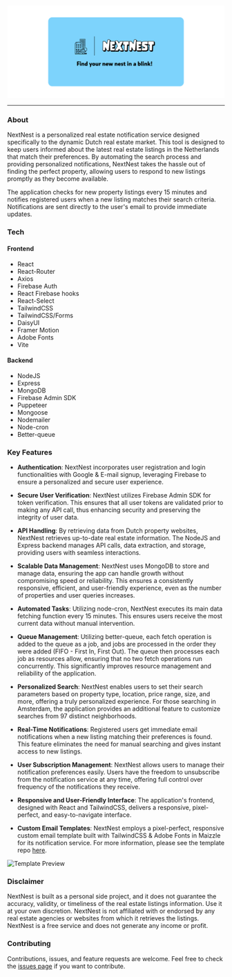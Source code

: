![NextNest](https://github.com/yigitaksoy/NextNest/blob/master/client/public/nextnest-readme.png)

---
### About

NextNest is a personalized real estate notification service designed specifically to the dynamic Dutch real estate market. This tool is designed to keep users informed about the latest real estate listings in the Netherlands that match their preferences. By automating the search process and providing personalized notifications, NextNest takes the hassle out of finding the perfect property, allowing users to respond to new listings promptly as they become available.

The application checks for new property listings every 15 minutes and notifies registered users when a new listing matches their search criteria. Notifications are sent directly to the user's email to provide immediate updates.

### Tech

#### Frontend
- React
- React-Router
- Axios
- Firebase Auth
- React Firebase hooks
- React-Select
- TailwindCSS
- TailwindCSS/Forms
- DaisyUI
- Framer Motion
- Adobe Fonts
- Vite
#### Backend
- NodeJS
- Express
- MongoDB
- Firebase Admin SDK
- Puppeteer
- Mongoose
- Nodemailer
- Node-cron
- Better-queue


### Key Features

- **Authentication**: NextNest incorporates user registration and login functionalities with Google & E-mail signup, leveraging Firebase to ensure a personalized and secure user experience.

- **Secure User Verification**: NextNest utilizes Firebase Admin SDK for token verification. This ensures that all user tokens are validated prior to making any API call, thus enhancing security and preserving the integrity of user data.

- **API Handling**: By retrieving data from Dutch property websites, NextNest retrieves up-to-date real estate information. The NodeJS and Express backend manages API calls, data extraction, and storage, providing users with seamless interactions.

- **Scalable Data Management**: NextNest uses MongoDB to store and manage data, ensuring the app can handle growth without compromising speed or reliability. This ensures a consistently responsive, efficient, and user-friendly experience, even as the number of properties and user queries increases.

- **Automated Tasks**: Utilizing node-cron, NextNest executes its main data fetching function every 15 minutes. This ensures users receive the most current data without manual intervention.

- **Queue Management**: Utilizing better-queue, each fetch operation is added to the queue as a job, and jobs are processed in the order they were added (FIFO - First In, First Out). The queue then processes each job as resources allow, ensuring that no two fetch operations run concurrently. This significantly improves resource management and reliability of the application.

- **Personalized Search**: NextNest enables users to set their search parameters based on property type, location, price range, size, and more, offering a truly personalized experience. For those searching in Amsterdam, the application provides an additional feature to customize searches from 97 distinct neighborhoods.

- **Real-Time Notifications**: Registered users get immediate email notifications when a new listing matching their preferences is found. This feature eliminates the need for manual searching and gives instant access to new listings.

- **User Subscription Management**: NextNest allows users to manage their notification preferences easily. Users have the freedom to unsubscribe from the notification service at any time, offering full control over frequency of the notifications they receive.

- **Responsive and User-Friendly Interface**: The application's frontend, designed with React and TailwindCSS, delivers a responsive, pixel-perfect, and easy-to-navigate interface.

- **Custom Email Templates**: NextNest employs a pixel-perfect, responsive custom email template built with TailwindCSS & Adobe Fonts in Maizzle for its notification service. For more information, please see the template repo [here](https://github.com/yigitaksoy/Nextnest-email).

![Template Preview](https://github.com/yigitaksoy/Nextnest-email/blob/master/src/assets/images/nextnest-template.png)

### Disclaimer
NextNest is built as a personal side project, and it does not guarantee the accuracy, validity, or timeliness of the real estate listings information. Use it at your own discretion. NextNest is not affiliated with or endorsed by any real estate agencies or websites from which it retrieves the listings. NextNest is a free service and does not generate any income or profit.

### Contributing
Contributions, issues, and feature requests are welcome. Feel free to check the [issues page](https://github.com/yigitaksoy/NextNest/issues) if you want to contribute.
